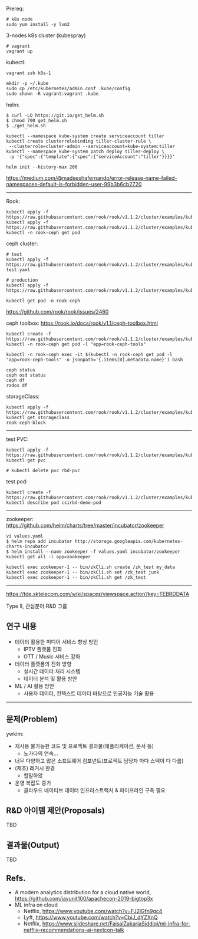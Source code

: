Prereq:
```
# k8s node
sudo yum install -y lvm2

```

3-nodes k8s cluster (kubespray)
```
# vagrant
vagrant up
```

kubectl:
```
vagrant ssh k8s-1

mkdir -p ~/.kube
sudo cp /etc/kubernetes/admin.conf .kube/config
sudo chown -R vagrant:vagrant .kube
```

helm:
```
$ curl -LO https://git.io/get_helm.sh
$ chmod 700 get_helm.sh
$ ./get_helm.sh

kubectl --namespace kube-system create serviceaccount tiller
kubectl create clusterrolebinding tiller-cluster-rule \
 --clusterrole=cluster-admin --serviceaccount=kube-system:tiller
kubectl --namespace kube-system patch deploy tiller-deploy \
 -p '{"spec":{"template":{"spec":{"serviceAccount":"tiller"}}}}'

helm init --history-max 200
```
https://medium.com/@madeeshafernando/error-release-name-failed-namespaces-default-is-forbidden-user-99b3b6cb2720

----

Rook:
```
kubectl apply -f https://raw.githubusercontent.com/rook/rook/v1.1.2/cluster/examples/kubernetes/ceph/common.yaml
kubectl apply -f https://raw.githubusercontent.com/rook/rook/v1.1.2/cluster/examples/kubernetes/ceph/operator.yaml
kubectl -n rook-ceph get pod
```
ceph cluster:
```
# test
kubectl apply -f https://raw.githubusercontent.com/rook/rook/v1.1.2/cluster/examples/kubernetes/ceph/cluster-test.yaml

# production
kubectl apply -f https://raw.githubusercontent.com/rook/rook/v1.1.2/cluster/examples/kubernetes/ceph/cluster.yaml

kubectl get pod -n rook-ceph
```
https://github.com/rook/rook/issues/2460

ceph toolbox: https://rook.io/docs/rook/v1.1/ceph-toolbox.html
```
kubectl create -f https://raw.githubusercontent.com/rook/rook/v1.1.2/cluster/examples/kubernetes/ceph/toolbox.yaml
kubectl -n rook-ceph get pod -l "app=rook-ceph-tools"

kubectl -n rook-ceph exec -it $(kubectl -n rook-ceph get pod -l "app=rook-ceph-tools" -o jsonpath='{.items[0].metadata.name}') bash

ceph status
ceph osd status
ceph df
rados df

```

storageClass:
```
kubectl apply -f https://raw.githubusercontent.com/rook/rook/v1.1.2/cluster/examples/kubernetes/ceph/csi/rbd/storageclass.yaml
kubectl get storageclass
rook-ceph-block
```
----

test PVC:
```
kubectl apply -f https://raw.githubusercontent.com/rook/rook/v1.1.2/cluster/examples/kubernetes/ceph/csi/rbd/pvc.yaml
kubectl get pvc

# kubectl delete pvc rbd-pvc
```

test pod:
```
kubectl create -f https://raw.githubusercontent.com/rook/rook/v1.1.2/cluster/examples/kubernetes/ceph/csi/rbd/pod.yaml
kubectl describe pod csirbd-demo-pod

```
----

zookeeper:
https://github.com/helm/charts/tree/master/incubator/zookeeper
```
vi values.yaml
$ helm repo add incubator http://storage.googleapis.com/kubernetes-charts-incubator
$ helm install --name zookeeper -f values.yaml incubator/zookeeper
kubectl get all -l app=zookeeper

```
```
kubectl exec zookeeper-1 -- bin/zkCli.sh create /zk_test my_data
kubectl exec zookeeper-1 -- bin/zkCli.sh set /zk_test junk
kubectl exec zookeeper-1 -- bin/zkCli.sh get /zk_test
```

----

https://tde.sktelecom.com/wiki/spaces/viewspace.action?key=TEBRDDATA

Type II, 관심분야 R&D 그룹


## 연구 내용
- 데이터 활용한 미디어 서비스 향상 방안
  - IPTV 플랫폼 진화
  - OTT / Music 서비스 강화
- 데이터 플랫폼의 진화 방향
  - 실시간 데이터 처리 시스템
  - 데이터 분석 및 활용 방안
- ML / AI 활용 방안
  - 사용자 데이터, 컨텍스트 데이터 바탕으로 인공지능 기술 활용

----

## 문제(Problem)

ywkim:
- 재사용 불가능한 코드 및 프로젝트 결과물(애플리케이션, 문서 등)
  - 노가다의 연속...
- 너무 다양하고 많은 소프트웨어 컴포넌트(프로젝트 담당자 마다 스택이 다 다름)
- (제조) 레거시 환경
  - 할말하않
- 운영 복잡도 증가
  - 클라우드 네이티브 데이터 인프라스트럭처 & 파이프라인 구축 필요


## R&D 아이템 제안(Proposals)

TBD

## 결과물(Output)

TBD

## Refs.
- A modern analytics distribution for a cloud native world, https://github.com/jayunit100/apachecon-2019-bigtop3x
- ML infra on cloud
  - Netflix, https://www.youtube.com/watch?v=FJ2lGfn9gc4
  - Lyft, https://www.youtube.com/watch?v=CbiJ_dYZXnQ
  - Netflix, https://www.slideshare.net/FaisalZakariaSiddiqi/ml-infra-for-netflix-recommendations-ai-nextcon-talk
  